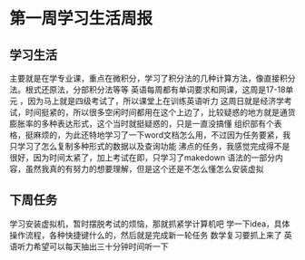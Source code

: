 # 第一周学习生活周报

## 学习生活

主要就是在学专业课，重点在微积分，学习了积分法的几种计算方法，像直接积分法。根式还原法，分部积分法等等
英语每周都有单词要求和网课，这周是17-18单元 ，因为马上就是四级考试了，所以课堂上在训练英语听力
这周日就是经济学考试，时间挺紧的，所以很多空闲时间都用在这个上边了，比较疑惑的地方就是通货膨胀率的多种表达形式，这个当时就挺疑惑的，只是一直没搞懂
组织部有个表格，挺麻烦的，为此还特地学习了一下word文档怎么用，不过因为任务要紧，我只学习了怎么复制多种形式的数据以及查询功能
沸点的任务，我感觉完成得不是很好，因为时间太紧了，加上考试在即，只学习了makedown 语法的一部分内容，虽然我真的有努力的想要理解，但是这个还是不怎么懂怎么安装虚拟

## 下周任务

学习安装虚拟机，暂时摆脱考试的烦恼，那就抓紧学计算机吧
学一下idea，具体操作流程，各种快捷键什么的，然后就是完成新一轮任务
数学复习要抓上来了
英语听力希望可以每天抽出三十分钟时间听一下

